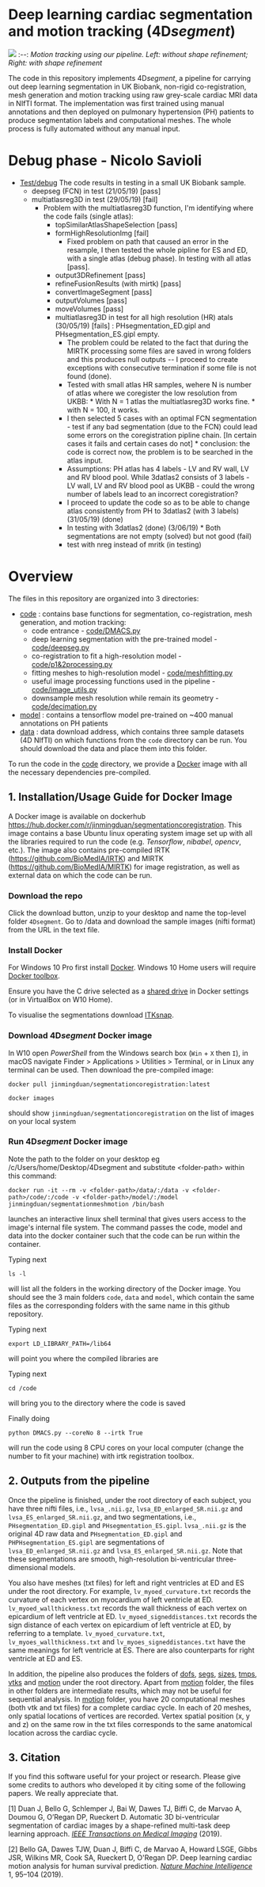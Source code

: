 # Deep learning cardiac segmentation and motion tracking (4D*segment*)

![](data/screen.gif)
:--:
*Motion tracking using our pipeline. Left: without shape refinement; Right: with shape refinement*

The code in this repository implements 4D*segment*, a pipeline for carrying out deep learning segmentation in UK Biobank, non-rigid co-registration, mesh generation and motion tracking using raw grey-scale cardiac MRI data in NIfTI format. The implementation was first trained using manual annotations and then deployed on pulmonary hypertension (PH) patients to produce segmentation labels and computational meshes. The whole process is fully automated without any manual input. 


#  Debug phase - Nicolo Savioli 

* [Test/debug](Test/debug) The code results in testing in a small UK Biobank sample.
    * deepseg (FCN) in test   (21/05/19)       [pass]  
    * multiatlasreg3D in test (29/05/19)       [fail] 
	    * Problem with the multiatlasreg3D function, I'm identifying where the code fails (single atlas):
  	        * topSimilarAtlasShapeSelection    [pass]
  	        * formHighResolutionImg            [fail] 
  	            *  Fixed problem on path that caused an error in the resample, I then tested the whole pipline for ES and ED, with a single atlas (debug phase). In testing with all atlas [pass].
  	        * output3DRefinement               [pass]
  	        * refineFusionResults (with mirtk) [pass]
  	        * convertImageSegment              [pass]
  	        * outputVolumes                    [pass]
  	        * moveVolumes                      [pass]
            * multiatlasreg3D in test for all high resolution (HR) atals (30/05/19)  [fails] : PHsegmentation_ED.gipl and  PHsegmentation_ES.gipl empty.
                * The problem could be related to the fact that during the MIRTK processing some files are saved in wrong folders and this produces null outputs -- I proceed to create exceptions with consecutive termination if some file is not found (done).
                *  Tested with small atlas HR samples, wehere N is number of atlas where we coregister the low resolution from UKBB:
                        *  With N = 1 atlas the multiatlasreg3D works fine.
                        *  with N = 100, it works. 
                * I then selected 5 cases with an optimal FCN segmentation - test if any bad segmentation (due to the FCN) could lead some errors on the coregistration pipline chain. [In certain cases it fails and certain cases do not] 
                        * conclusion: the code is correct now, the problem is to be searched in the atlas input.
                * Assumptions: PH atlas has 4 labels - LV and RV wall, LV and RV blood pool. While 3datlas2 consists of 3 labels - LV wall, LV and RV blood pool as UKBB - could the wrong number of labels lead to an incorrect coregistration?
                * I proceed to update the code so as to be able to change atlas consistently from PH to 3datlas2 (with 3 labels) (31/05/19) (done)
                * In testing with 3datlas2 (done) (3/06/19)
                        * Both segmentations are not empty (solved) but not good (fail)
                * test with nreg instead of mritk (in testing)

# Overview
The files in this repository are organized into 3 directories:
* [code](code) : contains base functions for segmentation, co-registration, mesh generation, and motion tracking:
  * code entrance - [code/DMACS.py](code/DMACS.py)
  * deep learning segmentation with the pre-trained model - [code/deepseg.py](code/deepseg.py)
  * co-registration to fit a high-resolution model - [code/p1&2processing.py](demo/p1&2processing.py)
  * fitting meshes to high-resolution model - [code/meshfitting.py](code/meshfitting.py)
  * useful image processing functions used in the pipeline - [code/image_utils.py](code/image_utils.py)
  * downsample mesh resolution while remain its geometry - [code/decimation.py](code/decimation.py)
* [model](model) : contains a tensorflow model pre-trained on ~400 manual annotations on PH patients
* [data](data) : data download address, which contains three sample datasets (4D NIfTI) on which functions from the `code` directory can be run. You should download the data and place them into this folder.

To run the code in the [code](code) directory, we provide a [Docker](https://www.docker.com) image with all the necessary dependencies pre-compiled. 

## 1. Installation/Usage Guide for Docker Image
A Docker image is available on dockerhub https://hub.docker.com/r/jinmingduan/segmentationcoregistration. This image contains a base Ubuntu linux operating system image set up with all the libraries required to run the code (e.g. *Tensorflow*, *nibabel*, *opencv*, etc.). The image also contains pre-compiled IRTK (https://github.com/BioMedIA/IRTK) and MIRTK (https://github.com/BioMedIA/MIRTK) for image registration, as well as external data on which the code can be run. 

### Download the repo
Click the download button, unzip to your desktop and name the top-level folder `4Dsegment`.
Go to /data and download the sample images (nifti format) from the URL in the text file.

### Install Docker
For Windows 10 Pro first install [Docker](https://www.docker.com/docker-windows). Windows 10 Home users will require [Docker toolbox](https://docs.docker.com/toolbox/toolbox_install_windows/).

Ensure you have the C drive selected as a [shared drive](https://docs.docker.com/docker-for-windows/) in Docker settings (or in VirtualBox on W10 Home).

To visualise the segmentations download [ITKsnap](http://www.itksnap.org/pmwiki/pmwiki.php).

### Download 4D*segment* Docker image
In W10 open _PowerShell_ from the Windows search box (`Win` + `X` then `I`), in macOS navigate Finder > Applications > Utilities > Terminal, or in Linux any terminal can be used. Then download the pre-compiled image:
    
    docker pull jinmingduan/segmentationcoregistration:latest

    docker images

should show `jinmingduan/segmentationcoregistration` on the list of images on your local system

### Run 4D*segment* Docker image

Note the path to the folder on your desktop eg /c/Users/home/Desktop/4Dsegment and substitute \<folder-path\> within this command:   
    
    docker run -it --rm -v <folder-path>/data/:/data -v <folder-path>/code/:/code -v <folder-path>/model/:/model jinmingduan/segmentationmeshmotion /bin/bash
    
launches an interactive linux shell terminal that gives users access to the image's internal file system. The command passes the code, model and data into the docker container such that the code can be run within the container.

Typing next
```
ls -l
```
will list all the folders in the working directory of the Docker image. You should see the 3 main folders `code`, `data` and `model`, which contain the same files as the corresponding folders with the same name in this github repository.

Typing next 
```
export LD_LIBRARY_PATH=/lib64 
```
will point you where the compiled libraries are

Typing next 
```
cd /code
```
will bring you to the directory where the code is saved

Finally doing  
```
python DMACS.py --coreNo 8 --irtk True
```
will run the code using 8 CPU cores on your local computer (change the number to fit your machine) with irtk registration toolbox. 

## 2. Outputs from the pipeline

Once the pipeline is finished, under the root directory of each subject, you have three nifti files, i.e., `lvsa_.nii.gz`, `lvsa_ED_enlarged_SR.nii.gz` and `lvsa_ES_enlarged_SR.nii.gz`, and two segmentations, i.e., `PHsegmentation_ED.gipl` and `PHsegmentation_ES.gipl`. `lvsa_.nii.gz` is the original 4D raw data and `PHsegmentation_ED.gipl` and `PHPHsegmentation_ES.gipl` are segmentations of `lvsa_ED_enlarged_SR.nii.gz` and `lvsa_ES_enlarged_SR.nii.gz`. Note that these segmentations are smooth, high-resolution bi-ventricular three-dimensional models. 

You also have meshes (txt files) for left and right ventricles at ED and ES under the root directory. For example, `lv_myoed_curvature.txt` records the curvature of each vertex on myocardium of left ventricle at ED. `lv_myoed_wallthickness.txt` records the wall thickness of each vertex on epicardium of left ventricle at ED. `lv_myoed_signeddistances.txt` records the sign distance of each vertex on epicardium of left ventricle at ED, by referring to a template. `lv_myoed_curvature.txt`, `lv_myoes_wallthickness.txt` and `lv_myoes_signeddistances.txt` have the same meanings for left ventricle at ES. There are also counterparts for right ventricle at ED and ES. 

In addition, the pipeline also produces the folders of [dofs](dofs), [segs](segs), [sizes](sizes), [tmps](tmps), [vtks](vtks) and [motion](motion) under the root directory. Apart from [motion](motion) folder, the files in other folders are intermediate results, which may not be useful for sequential analysis. In [motion](motion) folder, you have 20 computational meshes (both vtk and txt files) for a complete cardiac cycle. In each of 20 meshes, only spatial locations of vertices are recorded. Vertex spatial position (x, y and z) on the same row in the txt files corresponds to the same anatomical location across the cardiac cycle.    


## 3. Citation
If you find this software useful for your project or research. Please give some credits to authors who developed it by citing some of the following papers. We really appreciate that. 

[1] Duan J, Bello G, Schlemper J, Bai W, Dawes TJ, Biffi C, de Marvao A, Doumou G, O’Regan DP, Rueckert D. Automatic 3D bi-ventricular segmentation of cardiac images by a shape-refined multi-task deep learning approach. *[IEEE Transactions on Medical Imaging](https://doi.org/10.1109/TMI.2019.2894322)* (2019). 

[2] Bello GA, Dawes TJW, Duan J, Biffi C, de Marvao A, Howard LSGE, Gibbs JSR, Wilkins MR, Cook SA, Rueckert D, O'Regan DP. Deep learning cardiac motion analysis for human survival prediction. *[Nature Machine Intelligence](https://doi.org/10.1038/s42256-019-0019-2)* 1, 95–104 (2019).

